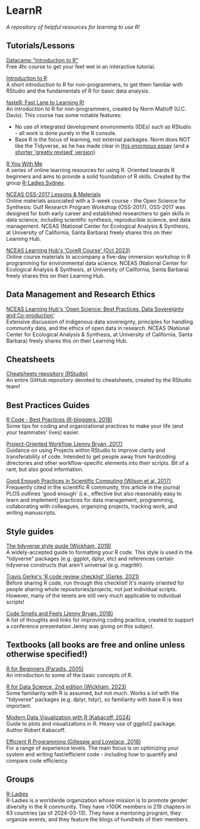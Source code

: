 # LearnR
*A repository of helpful resources for learning to use R!*

## Tutorials/Lessons

[Datacamp "Introduction to R"](https://www.datacamp.com/courses/free-introduction-to-r)<br>
Free 4hr course to get your feet wet in an interactive tutorial.

[Introduction to R](https://r-unimelb.gitbook.io/rbook/)<br>
A short introduction to R for non-programmers, to get them familiar with RStudio and the fundamentals of R for basic data analysis.

[fasteR: Fast Lane to Learning R!](https://github.com/matloff/fasteR)<br>
An introduction to R for non-programmers, created by Norm Matloff (U.C. Davis). This course has some notable features:<br>
* No use of integrated development environments (IDEs) such as RStudio - all work is done purely in the R console.
* Base R is the focus of learning, not external packages. Norm does NOT like the Tidyverse, as he has made clear in [this *enormous* essay](https://github.com/matloff/TidyverseSkeptic) (and a [shorter 'greatly revised' version](https://matloff.wordpress.com/2022/04/02/greatly-revised-edition-of-tidyverse-skeptic/)).

[R You With Me](https://rladiessydney.org/courses/ryouwithme/01-basicbasics-0/)<br>
A series of online learning resources for using R. Oriented towards R beginners and aims to provide a solid foundation of R skills. Created by the group [R-Ladies Sydney](https://rladiessydney.org/).

[NCEAS OSS-2017 Lessons & Materials](https://nceas.github.io/oss-2017/)<br>
Online materials associated with a 3-week course - the Open Science for Synthesis: Gulf Research Program Workshop (OSS-2017). OSS-2017 was designed for both early career and established researchers to gain skills in data science, including scientific synthesis, reproducible science, and data management. NCEAS (National Center for Ecological Analysis & Synthesis, at University of California, Santa Barbara) freely shares this on their Learning Hub.

[NCEAS Learning Hub's 'CoreR Course' (Oct 2023)](https://learning.nceas.ucsb.edu/2023-10-coreR/)<br>
Online course materials to accompany a five-day immersion workshop in R programming for environmental data science. NCEAS (National Center for Ecological Analysis & Synthesis, at University of California, Santa Barbara) freely shares this on their Learning Hub.

## Data Management and Research Ethics
[NCEAS Learning Hub's 'Open Science: Best Practices, Data Sovereignty and Co-production'](https://learning.nceas.ucsb.edu/2022-03-assw/index.html)<br>
Extensive discussion of Indigenous data sovereignty, principles for handling community data, and the ethics of open data in research. NCEAS (National Center for Ecological Analysis & Synthesis, at University of California, Santa Barbara) freely shares this on their Learning Hub.

## Cheatsheets
[Cheatsheets repository (RStudio)](https://github.com/rstudio/cheatsheets/tree/main)<br>
An entire GitHub repository devoted to cheatsheets, created by the RStudio team!

## Best Practices Guides
[R Code - Best Practices (R-bloggers, 2018)](https://www.r-bloggers.com/2018/09/r-code-best-practices/)<br>
Some tips for coding and organizational practices to make your life (and your teammates' lives) easier.

[Project-Oriented Workflow (Jenny Bryan, 2017)](https://www.tidyverse.org/blog/2017/12/workflow-vs-script/)<br>
Guidance on using Projects within RStudio to improve clarity and transferability of code. Intended to get people away from hardcoding directories and other workflow-specific elements into their scripts. Bit of a rant, but also good information.

[Good Enough Practices in Scientific Computing (Wilson et al, 2017)](https://journals.plos.org/ploscompbiol/article?id=10.1371/journal.pcbi.1005510)<br>
Frequently cited in the scientific R community, this article in the journal PLOS outlines 'good enough' (i.e., effective but also reasonably easy to learn and implement) practices for data management, programming, collaborating with colleagues, organizing projects, tracking work, and writing manuscripts.

## Style guides

[The tidyverse style guide (Wickham, 2019)](https://style.tidyverse.org/)<br>
A widely-accepted guide to formatting your R code. This style is used in the "tidyverse" packages (e.g. ggplot, dplyr, etc) and references certain tidyverse constructs that aren't universal (e.g. magrittr).

[Travis Gerke's 'R code review checklist' (Gerke, 2021)](https://github.com/tgerke/r-code-review-checklist)<br>
Before sharing R code, run through this checklist! It's mainly oriented for people sharing whole repositories/projects, not just individual scripts. However, many of the tenets are still very much applicable to individual scripts!

[Code Smells and Feels (Jenny Bryan, 2018)](https://github.com/jennybc/code-smells-and-feels)<br>
A list of thoughts and links for improving coding practice, created to support a conference presentation Jenny was giving on this subject.

## Textbooks (all books are free and online unless otherwise specified!)

[R for Beginners (Paradis, 2005)](https://cran.r-project.org/doc/contrib/Paradis-rdebuts_en.pdf)<br>
An introduction to some of the basic concepts of R.

[R for Data Science, 2nd edition (Wickham, 2023)](https://r4ds.hadley.nz/)<br>
Some familiarity with R is assumed, but not much. Works a lot with the "tidyverse" packages (e.g. dplyr, tidyr), so familiarity with base R is less important.

[Modern Data Visualization with R (Kabacoff, 2024)](https://rkabacoff.github.io/datavis/)<br>
Guide to plots and visualizations in R. Heavy use of ggplot2 package. Author Robert Kabacoff.

[Efficient R Programming (Gillespie and Lovelace, 2016)](https://csgillespie.github.io/efficientR/)<br>
For a range of experience levels. The main focus is on optimizing your system and writing fast/efficient code - including how to quantify and compare code efficiency.

## Groups
[R-Ladies](https://rladies.org/)<br>
R-Ladies is a worldwide organization whose mission is to promote gender diversity in the R community. They have >100K members in 219 chapters in 63 countries (as of 2024-03-13). They have a mentoring program, they organize events, and they feature the blogs of hundreds of their members.

